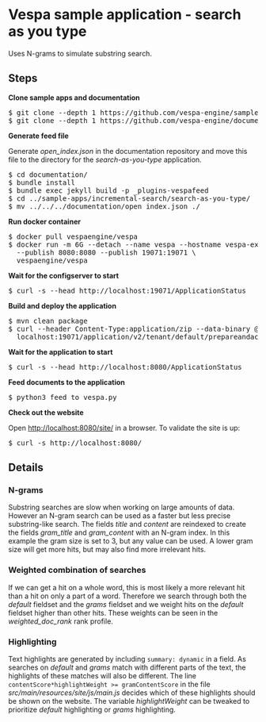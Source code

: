 <!-- Copyright Verizon Media. Licensed under the terms of the Apache 2.0 license. See LICENSE in the project root. -->

# Vespa sample application - search as you type

Uses N-grams to simulate substring search.


## Steps

**Clone sample apps and documentation**

<pre data-test="exec">
$ git clone --depth 1 https://github.com/vespa-engine/sample-apps.git
$ git clone --depth 1 https://github.com/vespa-engine/documentation.git
</pre>


**Generate feed file**

Generate _open\_index.json_ in the documentation repository and move this file to the directory for the _search-as-you-type_ application.
<pre data-test="exec">
$ cd documentation/
$ bundle install
$ bundle exec jekyll build -p _plugins-vespafeed
$ cd ../sample-apps/incremental-search/search-as-you-type/
$ mv ../../../documentation/open_index.json ./
</pre>


**Run docker container**

<pre data-test="exec">
$ docker pull vespaengine/vespa
$ docker run -m 6G --detach --name vespa --hostname vespa-example \
  --publish 8080:8080 --publish 19071:19071 \
  vespaengine/vespa
</pre>


**Wait for the configserver to start**

<pre data-test="exec" data-test-wait-for="200 OK">
$ curl -s --head http://localhost:19071/ApplicationStatus
</pre>


**Build and deploy the application**

<pre data-test="exec">
$ mvn clean package
$ curl --header Content-Type:application/zip --data-binary @target/application.zip \
  localhost:19071/application/v2/tenant/default/prepareandactivate
</pre>


**Wait for the application to start**

<pre data-test="exec" data-test-wait-for="200 OK">
$ curl -s --head http://localhost:8080/ApplicationStatus
</pre>


**Feed documents to the application**

<pre data-test="exec">
$ python3 feed_to_vespa.py
</pre>


**Check out the website**

Open <http://localhost:8080/site/> in a browser.
To validate the site is up:
<pre data-test="exec" data-test-assert-contains="search as you type">
$ curl -s http://localhost:8080/
</pre>


## Details

### N-grams

Substring searches are slow when working on large amounts of data. However an N-gram search can be used as a faster but less precise substring-like search.
The fields _title_ and _content_ are reindexed to create the fields _gram\_title_ and _gram\_content_ with an N-gram index. In this example the gram size is set to 3, but any value can be used. A lower gram size will get more hits, but may also find more irrelevant hits.

### Weighted combination of searches

If we can get a hit on a whole word, this is most likely a more relevant hit than a hit on only a part of a word. Therefore we search through both the _default_ fieldset and the _grams_ fieldset and we weight hits on the _default_ fieldset higher than other hits. These weights can be seen in the _weighted\_doc\_rank_ rank profile.

### Highlighting

Text highlights are generated by including `summary: dynamic` in a field. As searches on _default_ and _grams_ match with different parts of the text, the highlights of these matches will also be different. The line `contentScore*highlightWeight >= gramContentScore` in the file _src/main/resources/site/js/main.js_ decides which of these highlights should be shown on the website. The variable _highlightWeight_ can be tweaked to prioritize _default_ highlighting or _grams_ highlighting.
